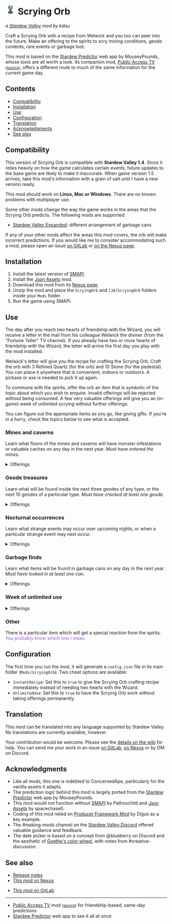 # ![[icon]](assets/icon.png) Scrying Orb
*a [Stardew Valley](http://stardewvalley.net/) mod by kdau*

Craft a Scrying Orb with a recipe from Welwick and you too can peer into the future. Make an offering to the spirits to scry mining conditions, geode contents, rare events<!-- TODO: , shopping opportunities --> or garbage loot.

This mod is based on the [Stardew Predictor](https://mouseypounds.github.io/stardew-predictor/) web app by MouseyPounds, whose tools are all worth a look. Its companion mod, [Public Access TV](https://www.nexusmods.com/stardewvalley/mods/5605) <small>([source](../PublicAccessTV))</small>, offers a different route to much of the same information for the current game day.

## Contents

* [Compatibility](#compatibility)
* [Installation](#installation)
* [Use](#use)
* [Configuration](#configuration)
* [Translation](#translation)
* [Acknowledgments](#acknowledgments)
* [See also](#see-also)

## Compatibility

This version of Scrying Orb is compatible with **Stardew Valley 1.4**. Since it relies heavily on how the game calculates certain events, future updates to the base game are likely to make it inaccurate. When game version 1.5 arrives, take this mod's information with a grain of salt until I have a new version ready.

This mod should work on **Linux, Mac or Windows**. There are no known problems with multiplayer use.

Some other mods change the way the game works in the areas that the Scrying Orb predicts. The following mods are supported:

* [Stardew Valley Expanded](https://www.nexusmods.com/stardewvalley/mods/3753): different arrangement of garbage cans

If any of your other mods affect the areas this mod covers, the orb will make incorrect predictions. If you would like me to consider accommodating such a mod, please open an issue [on GitLab](https://gitlab.com/kdau/predictivemods/-/issues) or [on the Nexus page](https://www.nexusmods.com/stardewvalley/mods/5603?tab=bugs).

## Installation

1. Install the latest version of [SMAPI](https://smapi.io/).
1. Install the [Json Assets](https://www.nexusmods.com/stardewvalley/mods/1720) mod.
1. Download this mod from its [Nexus page](https://www.nexusmods.com/stardewvalley/mods/5603?tab=files)<!-- TODO: or ModDrop page -->.
1. Unzip the mod and place the `ScryingOrb` and `[JA]ScryingOrb` folders inside your `Mods` folder.
1. Run the game using SMAPI.

## Use

The day after you reach two hearts of friendship with the Wizard, you will receive a letter in the mail from his colleague Welwick the diviner (from the "Fortune Teller" TV channel). If you already have two or more hearts of friendship with the Wizard, the letter will arrive the first day you play with the mod installed.

Welwick's letter will give you the recipe for crafting the Scrying Orb. Craft the orb with 3 Refined Quartz (for the orb) and 10 Stone (for the pedestal). You can place it anywhere that is convenient, indoors or outdoors. A pickaxe or axe is needed to pick it up again.

To commune with the spirits, offer the orb an item that is symbolic of the topic about which you wish to enquire. Invalid offerings will be rejected without being consumed. A few very valuable offerings will give you an (in-game) week of unlimited scrying without further offerings.

You can figure out the appropriate items as you go, like giving gifts. If you're in a hurry, check the topics below to see what is accepted.

### Mines and caverns

Learn what floors of the mines and caverns will have monster infestations or valuable caches on any day in the next year. <em>Must have entered the mines.</em>

<details>
<summary>Offerings</summary>

* 5 Copper Ore
* 3 Iron Ore
* Gold Ore
* Iridium Ore
* 2 Coal
</details>

### Geode treasures

Learn what will be found inside the next three geodes of any type, or the next 10 geodes of a particular type. <em>Must have cracked at least one geode.</em>

<details>
<summary>Offerings</summary>

* any Mineral item other than Limestone or Prismatic Shard
</details>

### Nocturnal occurrences

Learn what strange events may occur over upcoming nights, or when a particular strange event may next occur.

<details>
<summary>Offerings</summary>

* 3 Bat Wing
* Void Egg
* Void Essence
* Void Mayonnaise
* Void Salmon
</details>

<!-- TODO: Market offerings -->

### Garbage finds

Learn what items will be found in garbage cans on any day in the next year. <em>Must have looked in at least one can.</em>

<details>
<summary>Offerings</summary>

* any Trash item
</details>

<!-- TODO: Seek a particular item -->

### Week of unlimited use

<details>
<summary>Offerings</summary>

* Golden Pumpkin
* Magic Rock Candy
* Pearl
* Prismatic Shard
* Treasure Chest
</details>

### Other

There is a particular item which will get a special reaction from the spirits. <span style="color: #9355ea">You probably know which one I mean.</span>

## Configuration

The first time you run the mod, it will generate a `config.json` file in its main folder (`Mods/ScryingOrb`). Two cheat options are available:

* `InstantRecipe`: Set this to `true` to give the Scrying Orb crafting recipe immediately instead of needing two hearts with the Wizard.
* `UnlimitedUse`: Set this to `true` to have the Scrying Orb work without taking offerings permanently.

## Translation

This mod can be translated into any language supported by Stardew Valley. No translations are currently available, however.

Your contribution would be welcome. Please see the [details on the wiki](https://stardewvalleywiki.com/Modding:Translations) for help. You can send me your work in an issue [on GitLab](https://gitlab.com/kdau/predictivemods/-/issues), [on Nexus](https://www.nexusmods.com/stardewvalley/mods/5603?tab=bugs) or by DM on Discord.

## Acknowledgments

* Like all mods, this one is indebted to ConcernedApe, particularly for the vanilla assets it adapts.
* The prediction logic behind this mod is largely ported from the [Stardew Predictor](https://mouseypounds.github.io/stardew-predictor/) web app by MouseyPounds.
* This mod would not function without [SMAPI](https://smapi.io/) by Pathoschild and [Json Assets](https://www.nexusmods.com/stardewvalley/mods/1720) by spacechase0.
* Coding of this mod relied on [Producer Framework Mod](https://www.nexusmods.com/stardewvalley/mods/4970) by Digus as a key example.
* The #making-mods channel on the [Stardew Valley Discord](https://discordapp.com/invite/StardewValley) offered valuable guidance and feedback.
* The date picker is based on a concept from @blueberry on Discord and the aesthetic of [Goethe's color wheel](https://commons.wikimedia.org/wiki/File:Goethe,_Farbenkreis_zur_Symbolisierung_des_menschlichen_Geistes-_und_Seelenlebens,_1809.jpg), with notes from #creative-discussion.

## See also

* [Release notes](RELEASE-NOTES.md)
* [This mod on Nexus](https://www.nexusmods.com/stardewvalley/mods/5603)
<!-- TODO: * This mod on ModDrop -->
* [This mod on GitLab](https://gitlab.com/kdau/predictivemods/-/tree/master/ScryingOrb)
---
* [Public Access TV](https://www.nexusmods.com/stardewvalley/mods/5605) mod <small>([source](../PublicAccessTV))</small> for friendship-based, same-day predictions
* [Stardew Predictor](https://mouseypounds.github.io/stardew-predictor/) web app to see it all at once
